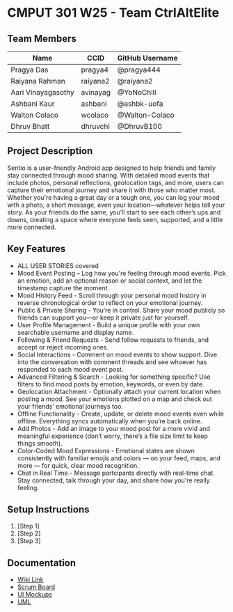# CMPUT 301 W25 - Team CtrlAltElite

## Team Members

| Name        | CCID   | GitHub Username |
| ----------- | ------ | --------------- |
| Pragya Das | pragya4 | @pragya444     |
| Raiyana Rahman| raiyana2 | @raiyana2     |
| Aari Vinayagasothy | avinayag | @YoNoChill     |
| Ashbani Kaur | ashbani | @ashbk-uofa     |
| Walton Colaco | wcolaco | @Walton-Colaco     |
| Dhruv Bhatt | dhruvchi | @DhruvB100     |


## Project Description

Sentio is a user-friendly Android app designed to help friends and family stay connected through mood sharing. With detailed mood events that include photos, personal reflections, geolocation tags, and more, users can capture their emotional journey and share it with those who matter most. Whether you're having a great day or a tough one, you can log your mood with a photo, a short message, even your location—whatever helps tell your story. As your friends do the same, you’ll start to see each other’s ups and downs, creating a space where everyone feels seen, supported, and a little more connected.



## Key Features

- ALL USER STORIES covered
- Mood Event Posting – Log how you're feeling through mood events. Pick an emotion, add an optional reason or social context, and let the timestamp capture the moment.
- Mood History Feed - Scroll through your personal mood history in reverse chronological order to reflect on your emotional journey.
- Public & Private Sharing - You’re in control. Share your mood publicly so friends can support you—or keep it private just for yourself.
- User Profile Management - Build a unique profile with your own searchable username and display name.
- Following & Friend Requests - Send follow requests to friends, and accept or reject incoming ones.
- Social Interactions - Comment on mood events to show support. Dive into the conversation with comment threads and see whoever has responded to each mood event post.
- Advanced Filtering & Search - Looking for something specific? Use filters to find mood posts by emotion, keywords, or even by date.
- Geolocation Attachment - Optionally attach your current location when posting a mood. See your emotions plotted on a map and check out your friends’ emotional journeys too.
- Offline Functionality - Create, update, or delete mood events even while offline. Everything syncs automatically when you’re back online.
- Add Photos - Add an image to your mood post for a more vivid and meaningful experience (don’t worry, there’s a file size limit to keep things smooth).
- Color-Coded Mood Expressions - Emotional states are shown consistently with familiar emojis and colors — on your feed, maps, and more — for quick, clear mood recognition.
- Chat in Real Time - Message partcipants directly with real-time chat. Stay connected, talk through your day, and share how you're really feeling.

## Setup Instructions

1. [Step 1]
2. [Step 2]
3. [Step 3]

## Documentation

- [Wiki Link](https://github.com/cmput301-w25/project-ctrlaltelite/wiki)
- [Scrum Board](https://github.com/orgs/cmput301-w25/projects/58/views/1?layout=board)
- [UI Mockups](https://github.com/cmput301-w25/project-ctrlaltelite/wiki/User-Interface-Mockup-and-Storyboard-Sequence)
- [UML](https://github.com/cmput301-w25/project-ctrlaltelite/wiki/UML-(as-of-February-9th,-2025))
